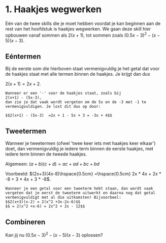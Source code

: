 # 1. Haakjes wegwerken

Eén van de twee skills die je moet hebben voordat je kan beginnen aan de rest van het hoofdstuk is haakjes wegwerken. We gaan deze skill hier opbouwen vanaf sommen als 
$2(x+1)$,
tot sommen zoals 
$(0.5x-3)^2-(x-5)(x-3)$.

## Eéntermen

Bij de eerste som die hierboven staat vermenigvuldig je het getal dat voor de haakjes staat met alle termen binnen de haakjes. Je krijgt dan dus

$2(x+1) = 2x + 2$.

```{admonition} Veelgemaakte fout
Wanneer er een '-' voor de haakjes staat, zoals bij 
2(x+1) - (5x-3),
dan zie je dat vaak wordt vergeten om de 5x en de -3 met -1 te vermenigvuldigen. Je lost dit dus op door:

$$2(x+1) - (5x-3)  =2x + 1 - 5x + 3 = -3x + 4$$
```

## Tweetermen

Wanneer je tweetermen (ofwel 'twee keer iets met haakjes keer elkaar') doet, dan vermenigvuldig je iedere term binnen de eerste haakjes, met iedere term binnen de tweede haakjes. 

Algemeen: $(a+b)(c+d) = ac+ad+bc+bd$

Voorbeeld: $(2x+3)(4x-8)\hspace{0.5cm} =\hspace{0.5cm} 2x * 4x + 2x * -8 + 3 * 4x + 3 * -8$.

```{admonition} Veelgemaakte fout
Wanneer je een getal voor een tweeterm hebt staan, dan wordt vaak vergeten dat je eerst de tweeterm uitwerkt en daarna nog dat getal vermenigvuldigt met al die uitkomsten! Bijvoorbeel:
$$2(x+3)(x-2) = 2(x^2 +3x-2x-6)$$
$$ = 2(x^2 +x-6) = 2x^2 + 2x - 12$$
```

## Combineren

Kan jij nu $(0.5x-3)^2-(x-5)(x-3)$ oplossen?
